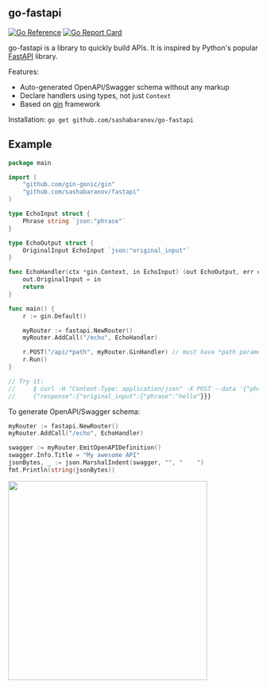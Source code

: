 ## go-fastapi
[![Go Reference](https://pkg.go.dev/badge/github.com/sashabaranov/go-fastapi.svg)](https://pkg.go.dev/github.com/sashabaranov/go-fastapi)
[![Go Report Card](https://goreportcard.com/badge/github.com/sashabaranov/go-gpt3)](https://goreportcard.com/report/github.com/sashabaranov/go-fastapi)


go-fastapi is a library to quickly build APIs. It is inspired by Python's popular [FastAPI](https://github.com/tiangolo/fastapi) library.

Features:
* Auto-generated OpenAPI/Swagger schema without any markup
* Declare handlers using types, not just `Context`
* Based on [gin](https://github.com/gin-gonic/gin) framework

Installation: `go get github.com/sashabaranov/go-fastapi`

## Example

```go
package main

import (
	"github.com/gin-gonic/gin"
	"github.com/sashabaranov/fastapi"
)

type EchoInput struct {
	Phrase string `json:"phrase"`
}

type EchoOutput struct {
	OriginalInput EchoInput `json:"original_input"`
}

func EchoHandler(ctx *gin.Context, in EchoInput) (out EchoOutput, err error) {
	out.OriginalInput = in
	return
}

func main() {
	r := gin.Default()

	myRouter := fastapi.NewRouter()
	myRouter.AddCall("/echo", EchoHandler)

	r.POST("/api/*path", myRouter.GinHandler) // must have *path parameter
	r.Run()
}

// Try it:
//     $ curl -H "Content-Type: application/json" -X POST --data '{"phrase": "hello"}' localhost:8080/api/echo
//     {"response":{"original_input":{"phrase":"hello"}}}
```

To generate OpenAPI/Swagger schema:

```go
myRouter := fastapi.NewRouter()
myRouter.AddCall("/echo", EchoHandler)

swagger := myRouter.EmitOpenAPIDefinition()
swagger.Info.Title = "My awesome API"
jsonBytes, _ := json.MarshalIndent(swagger, "", "    ")
fmt.Println(string(jsonBytes))
```

<img src="https://user-images.githubusercontent.com/677093/146807480-be53b3fb-6de8-451f-8373-e8d6da54a032.png" width="400px" height="auto">
